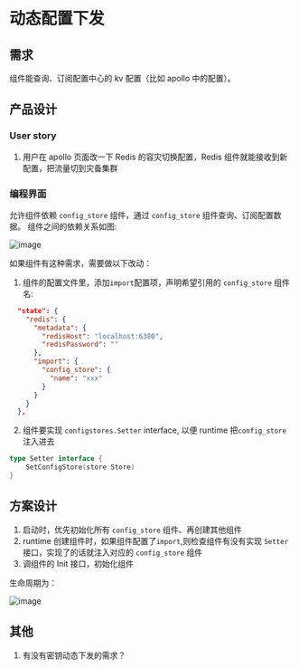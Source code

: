 # 动态配置下发
## 需求
组件能查询、订阅配置中心的 kv 配置（比如 apollo 中的配置）。

## 产品设计
### User story
1. 用户在 apollo 页面改一下 Redis 的容灾切换配置，Redis 组件就能接收到新配置，把流量切到灾备集群

### 编程界面
允许组件依赖 `config_store` 组件，通过 `config_store` 组件查询、订阅配置数据。
组件之间的依赖关系如图:

![image](https://user-images.githubusercontent.com/26001097/167097668-e5e95eff-9427-4071-bf0a-4138cfe67f90.png)

如果组件有这种需求，需要做以下改动：

1. 组件的配置文件里，添加`import`配置项，声明希望引用的 `config_store` 组件名:
```json
  "state": {
    "redis": {
      "metadata": {
        "redisHost": "localhost:6380",
        "redisPassword": ""
      },
      "import": {
        "config_store": {
          "name": "xxx"
        }
      }
    }
  },
```

2. 组件要实现 `configstores.Setter` interface, 以便 runtime 把`config_store` 注入进去
```go
type Setter interface {
	SetConfigStore(store Store)
}
```

## 方案设计
1. 启动时，优先初始化所有 `config_store` 组件、再创建其他组件
2. runtime 创建组件时，如果组件配置了`import`,则检查组件有没有实现 `Setter` 接口，实现了的话就注入对应的 `config_store` 组件
3. 调组件的 Init 接口，初始化组件

生命周期为：

![image](https://user-images.githubusercontent.com/26001097/167097990-1f675c22-3906-4da9-9eb4-1b12615be1d8.png)
## 其他
1. 有没有密钥动态下发的需求？
